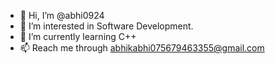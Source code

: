- 👋 Hi, I’m @abhi0924
- 👀 I’m interested in Software Development.
- 🌱 I’m currently learning C++
- 📫 Reach me through abhikabhi075679463355@gmail.com 

<!---
abhi0924/abhi0924 is a ✨ special ✨ repository because its `README.md` (this file) appears on your GitHub profile.
You can click the Preview link to take a look at your changes.
--->
